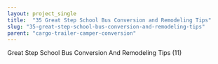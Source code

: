 ```yaml
---
layout: project_single
title:  "35 Great Step School Bus Conversion and Remodeling Tips"
slug: "35-great-step-school-bus-conversion-and-remodeling-tips"
parent: "cargo-trailer-camper-conversion"
---
```

Great Step School Bus Conversion And Remodeling Tips (11)